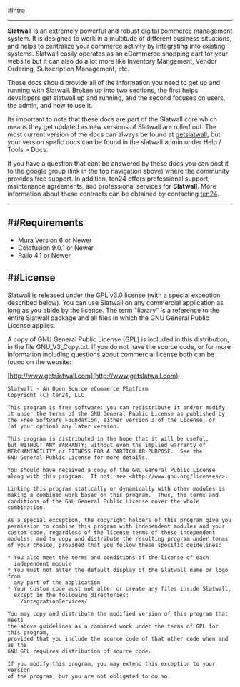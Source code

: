 [ten24]: http://www.ten24web.com/contact/
#Intro
________________________

__Slatwall__ is an extremely powerful and robust digital commerce management system. It is designed to work in a multitude of different business situations, and helps to centralize your commerce activity by integrating into existing systems. Slatwall easily operates as an eCommerce shopping cart for your website but it can also do a lot more like Inventory Mangement, Vendor Ordering, Subscription Management, etc.

These docs should provide all of the information you need to get up and running with Slatwall. Broken up into two sections, the first helps developers get slatwall up and running, and the second focuses on users, the admin, and how to use it.

Its important to note that these docs are part of the Slatwall core which means they get updated as new versions of Slatwall are rolled out. The most current version of the docs can always be found at [getslatwall](http://docs.getslatwall.com), but your version spefic docs can be found in the slatwall admin under Help / Tools > Docs.

If you have a question that cant be answered by these docs you can post it to the google group (link in the top navigation above) where the community provides free support. In addition, ten24 offers professional support, maintenance agreements, and professional services for __Slatwall__. More information about these contracts can be obtained by contacting [ten24].

___

##Requirements
------------

* Mura Version 6 or Newer
* Coldfusion 9.0.1 or Newer
* Railo 4.1 or Newer


##License
-------

Slatwall is released under the GPL v3.0 license (with a special exception described below).
You can use Slatwall on any commercial application as long as you abide by the license.
The term "library" is a reference to the entire Slatwall package and all files in which
the GNU General Public License applies.

A copy of GNU General Public License (GPL) is included in this distribution,
in the file GNU_V3_Copy.txt. If you do not have the source code, or for more information
including questions about commercial license both can be found on the website:

[http://www.getslatwall.com](http://www.getslatwall.com)


    Slatwall - An Open Source eCommerce Platform
    Copyright (C) ten24, LLC
	
    This program is free software: you can redistribute it and/or modify
    it under the terms of the GNU General Public License as published by
    the Free Software Foundation, either version 3 of the License, or
    (at your option) any later version.
	
    This program is distributed in the hope that it will be useful,
    but WITHOUT ANY WARRANTY; without even the implied warranty of
    MERCHANTABILITY or FITNESS FOR A PARTICULAR PURPOSE.  See the
    GNU General Public License for more details.
	
    You should have received a copy of the GNU General Public License
    along with this program.  If not, see <http://www.gnu.org/licenses/>.
    
    Linking this program statically or dynamically with other modules is
    making a combined work based on this program.  Thus, the terms and
    conditions of the GNU General Public License cover the whole
    combination.
	
    As a special exception, the copyright holders of this program give you
    permission to combine this program with independent modules and your 
    custom code, regardless of the license terms of these independent
    modules, and to copy and distribute the resulting program under terms 
    of your choice, provided that you follow these specific guidelines: 

	* You also meet the terms and conditions of the license of each 
	  independent module 
	* You must not alter the default display of the Slatwall name or logo from  
	  any part of the application 
	* Your custom code must not alter or create any files inside Slatwall, 
	  except in the following directories:
		/integrationServices/

	You may copy and distribute the modified version of this program that meets 
	the above guidelines as a combined work under the terms of GPL for this program, 
	provided that you include the source code of that other code when and as the 
	GNU GPL requires distribution of source code.
    
    If you modify this program, you may extend this exception to your version 
    of the program, but you are not obligated to do so.
    

